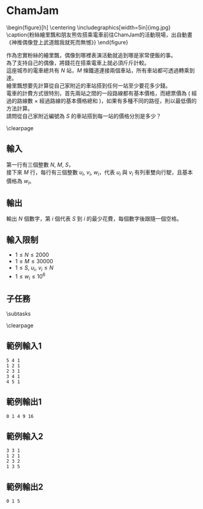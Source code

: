 # ChamJam

\begin{figure}[h]
\centering
\includegraphics[width=5in]{img.jpg}
\caption{粉絲繪里飄和朋友熊佐搭乘電車前往ChamJam的活動現場，出自動畫《神推偶像登上武道館我就死而無憾》}
\end{figure}

作為忠實粉絲的繪里飄，偶像到哪裡表演活動就追到哪是家常便飯的事。  
為了支持自己的偶像，將錢花在搭乘電車上就必須斤斤計較。  
這座城市的電車總共有 $N$ 站，$M$ 條鐵道連接兩個車站，所有車站都可透過轉乘到達。  
繪里飄想要先計算從自己家附近的車站搭到任何一站至少要花多少錢。  
電車的計費方式很特別，首先兩站之間的一段路線都有基本價格，而總票價為 $($ 經過的路線數 $\times$ 經過路線的基本價格總和 $)$，如果有多種不同的路徑，則以最低價的方法計算。  
請問從自己家附近編號為 $S$ 的車站搭到每一站的價格分別是多少？  

\clearpage

## 輸入
第一行有三個整數 $N,~M,~S$，  
接下來 $M$ 行，每行有三個整數 $u_i,~v_i,~w_i$，代表 $u_i$ 與 $v_i$ 有列車雙向行駛，且基本價格為 $w_i$。  

## 輸出
輸出 $N$ 個數字，第 $i$ 個代表 $S$ 到 $i$ 的最少花費，每個數字後跟隨一個空格。  

## 輸入限制
 - $1 \leq N \leq 2000$
 - $1 \leq M \leq 30000$
 - $1 \leq S,~u_i,~v_i \leq N$
 - $1 \leq w_i \leq 10^6$

## 子任務
\subtasks

\clearpage

## 範例輸入1
```
5 4 1
1 2 1
2 3 1
3 4 1
4 5 1
```

## 範例輸出1
```
0 1 4 9 16 
```

## 範例輸入2
```
3 3 1
1 2 1
2 3 2
1 3 5
```

## 範例輸出2
```
0 1 5 
```
